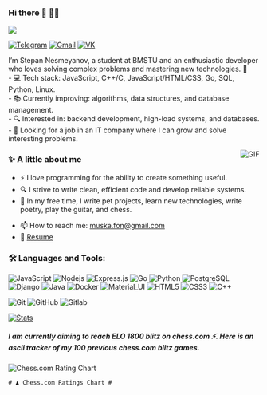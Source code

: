 ### Hi there 👋 👨‍💻

![](https://komarev.com/ghpvc/?username=BrandonSmall4512&label=Profile%20Visits&color=blue&style=for-the-badge)

[![Telegram](https://img.shields.io/badge/-Telegram-black?style=flat-square&logo=telegram)](https://t.me/Brandon_small)
[![Gmail](https://img.shields.io/badge/-Gmail-black?style=flat-square&logo=gmail)](mailto:muska.fon@gmail.com)
[![VK](https://img.shields.io/badge/-VK-black?style=flat-square&logo=vk)](https://vk.com/ckittidar)


<p>
I’m Stepan Nesmeyanov, a student at BMSTU and an enthusiastic developer who loves solving complex problems and mastering new technologies. 🚀
<br/>
 - 💻 Tech stack: JavaScript, C++/C, JavaScript/HTML/CSS, Go, SQL, Python, Linux.
<br/>
 - 📚 Currently improving: algorithms, data structures, and database management.
<br/>  
 - 🔍 Interested in: backend development, high-load systems, and databases.
<br/>
 - 🎯 Looking for a job in an IT company where I can grow and solve interesting problems.
</p>


  <img align="right" alt="GIF" src="https://media.giphy.com/media/MC6eSuC3yypCU/giphy.gif" />
  
### ✨  A little about me

- ⚡ I love programming for the ability to create something useful.
- 🔍 I strive to write clean, efficient code and develop reliable systems.
- 🎿 In my free time, I write pet projects, learn new technologies, write poetry, play the guitar, and chess.
<!--- ⚡️ Fun-Fact: I sleep at 6am 🙃. -->
- 📫 How to reach me: muska.fon@gmail.com
- 📝 [Resume](https://disk.yandex.ru/d/llXkWyEEtvBUxw)

### 🛠 Languages and Tools:

![JavaScript](https://img.shields.io/badge/-JavaScript-black?style=flat-square&logo=javascript)
![Nodejs](https://img.shields.io/badge/-Nodejs-black?style=flat-square&logo=Node.js)
![Express.js](https://img.shields.io/badge/-Express-black?style=flat-square&logo=expressjs)
![Go](https://img.shields.io/badge/-Go-black?style=flat-square&logo=go)
![Python](https://img.shields.io/badge/-Python-black?style=flat-square&logo=python)
![PostgreSQL](https://img.shields.io/badge/-PostgreSQL-black?style=flat-square&logo=postgresql)
![Django](https://img.shields.io/badge/-Django-black?style=flat-square&logo=django)
![Java](https://img.shields.io/badge/-Java-black?style=flat-square&logo=java)
![Docker](https://img.shields.io/badge/-Docker-black?style=flat-square&logo=docker)
![Material_UI](https://img.shields.io/badge/-Material_UI-black?style=flat-square&logo=material-ui)
![HTML5](https://img.shields.io/badge/-HTML5-black?style=flat-square&logo=html5&logoColor=white)
![CSS3](https://img.shields.io/badge/-CSS3-black?style=flat-square&logo=css3)
![C++](https://img.shields.io/badge/-C++-black?style=flat-square&logo=c)

![Git](https://img.shields.io/badge/-Git-black?style=flat-square&logo=git)
![GitHub](https://img.shields.io/badge/-GitHub-black?style=flat-square&logo=github)
![Gitlab](https://img.shields.io/badge/-Gitlab-black?style=flat-square&logo=gitlab)


  
  [![Stats](https://github-readme-stats.vercel.app/api?username=BrandonSmall4512&show_icons=true&theme=radical)](https://github-readme-stats.vercel.app/api?username=BrandonSmall4512&show_icons=true&theme=radical)

  

  
  ##### I am currently aiming to reach ELO 1800 blitz on chess.com ⚡. Here is an ascii tracker of my 100 previous chess.com blitz games.
![Chess.com Rating Chart](https://raw.githubusercontent.com/BrandonSmall4512/shessss/main/rating_chart.png)
  ```
  # ♟︎ Chess.com Ratings Chart #


